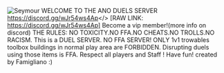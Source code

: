 ![Seymour](https://i.postimg.cc/4yjrKmjh/discord-server.png)
WELCOME TO THE ANO DUELS SERVER
<a id="ANO DUELS DISCORD">https://discord.gg/wJr54ws4Ap</> [RAW LINK: https://discord.gg/wJr54ws4Ap]
Become a vip member!(more info on discord)
THE RULES:
NO TOXICITY.NO FFA.NO CHEATS.NO TROLLS.NO RACISM.
This is a DUEL SERVER. NO FFA SERVER! ONLY 1v1
trowables  toolbox buildings in normal play area are FORBIDDEN. Disrupting duels using those items is FFA.
Respect all players and Staff !
Have fun!
created by Famigliano :)
